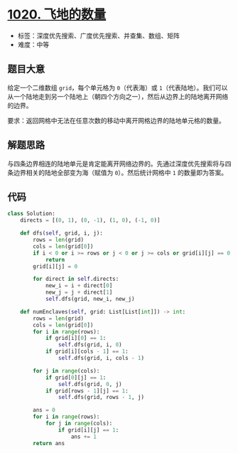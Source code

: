 # [1020. 飞地的数量](https://leetcode-cn.com/problems/number-of-enclaves/)

- 标签：深度优先搜索、广度优先搜索、并查集、数组、矩阵
- 难度：中等

## 题目大意

给定一个二维数组 `grid`，每个单元格为 `0`（代表海）或 `1`（代表陆地）。我们可以从一个陆地走到另一个陆地上（朝四个方向之一），然后从边界上的陆地离开网络的边界。

要求：返回网格中无法在任意次数的移动中离开网格边界的陆地单元格的数量。

## 解题思路

与四条边界相连的陆地单元是肯定能离开网络边界的。先通过深度优先搜索将与四条边界相关的陆地全部变为海（赋值为 `0`）。然后统计网格中 `1` 的数量即为答案。

## 代码

```Python
class Solution:
    directs = [(0, 1), (0, -1), (1, 0), (-1, 0)]

    def dfs(self, grid, i, j):
        rows = len(grid)
        cols = len(grid[0])
        if i < 0 or i >= rows or j < 0 or j >= cols or grid[i][j] == 0:
            return
        grid[i][j] = 0

        for direct in self.directs:
            new_i = i + direct[0]
            new_j = j + direct[1]
            self.dfs(grid, new_i, new_j)

    def numEnclaves(self, grid: List[List[int]]) -> int:
        rows = len(grid)
        cols = len(grid[0])
        for i in range(rows):
            if grid[i][0] == 1:
                self.dfs(grid, i, 0)
            if grid[i][cols - 1] == 1:
                self.dfs(grid, i, cols - 1)

        for j in range(cols):
            if grid[0][j] == 1:
                self.dfs(grid, 0, j)
            if grid[rows - 1][j] == 1:
                self.dfs(grid, rows - 1, j)

        ans = 0
        for i in range(rows):
            for j in range(cols):
                if grid[i][j] == 1:
                    ans += 1
        return ans
```

